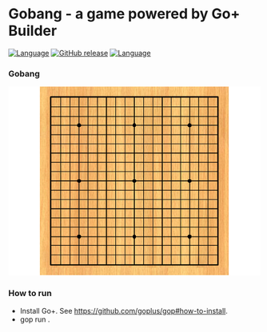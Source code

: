 Gobang - a game powered by Go+ Builder
=========

[![Language](https://img.shields.io/badge/language-Go+-blue.svg)](https://github.com/goplus/gop)
[![GitHub release](https://img.shields.io/github/v/tag/xushiwei/Gobang.svg?label=release)](https://github.com/xushiwei/Gobang/releases)
[![Language](https://img.shields.io/badge/game_engine-spx-green.svg)](https://github.com/goplus/spx)

### Gobang

![Screen Shot](assets/7.png)

### How to run

- Install Go+. See https://github.com/goplus/gop#how-to-install.
- gop run .
